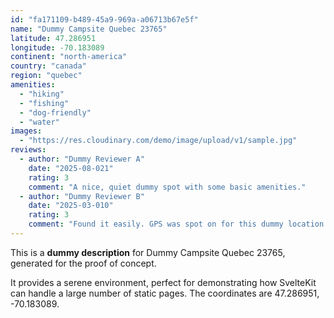```yaml
---
id: "fa171109-b489-45a9-969a-a06713b67e5f"
name: "Dummy Campsite Quebec 23765"
latitude: 47.286951
longitude: -70.183089
continent: "north-america"
country: "canada"
region: "quebec"
amenities:
  - "hiking"
  - "fishing"
  - "dog-friendly"
  - "water"
images:
  - "https://res.cloudinary.com/demo/image/upload/v1/sample.jpg"
reviews:
  - author: "Dummy Reviewer A"
    date: "2025-08-021"
    rating: 3
    comment: "A nice, quiet dummy spot with some basic amenities."
  - author: "Dummy Reviewer B"
    date: "2025-03-010"
    rating: 3
    comment: "Found it easily. GPS was spot on for this dummy location."
---
```


This is a **dummy description** for Dummy Campsite Quebec 23765, generated for the proof of concept.

It provides a serene environment, perfect for demonstrating how SvelteKit can handle a large number of static pages. The coordinates are 47.286951, -70.183089.

